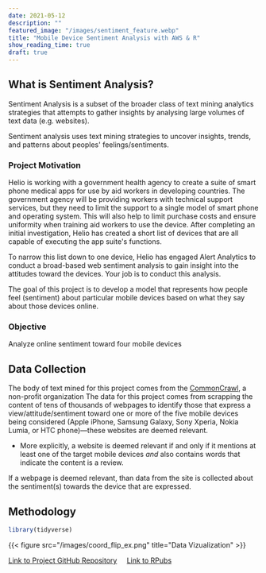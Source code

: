 ```yaml
---
date: 2021-05-12
description: ""
featured_image: "/images/sentiment_feature.webp"
title: "Mobile Device Sentiment Analysis with AWS & R"
show_reading_time: true
draft: true
---
```


## What is Sentiment Analysis?

Sentiment Analysis is a subset of the broader class of text mining analytics strategies that attempts to gather insights by analysing large volumes of text data (e.g. websites).

Sentiment analysis uses text mining strategies to uncover insights, trends, and patterns about peoples' feelings/sentiments.


### Project Motivation

Helio is working with a government health agency to create a suite of smart phone medical apps for use by aid workers in developing countries. The government agency will be providing workers with technical support services, but they need to limit the support to a single model of smart phone and operating system. This will also help to limit purchase costs and ensure uniformity when training aid workers to use the device. After completing an initial investigation, Helio has created a short list of devices that are all capable of executing the app suite's functions.

To narrow this list down to one device, Helio has engaged Alert Analytics to conduct a broad-based web sentiment analysis to gain insight into the attitudes toward the devices. Your job is to conduct this analysis.

The goal of this project is to develop a model that represents how people feel (sentiment) about particular mobile devices based on what they say about those devices online.


### Objective
Analyze online sentiment toward four mobile devices



## Data Collection
The body of text mined for this project comes from the [CommonCrawl](https://commoncrawl.org/), a non-profit organization
The data for this project comes from scrapping the content of tens of thousands of webpages to identify those that express a view/attitude/sentiment toward one or more of the five mobile devices being considered (Apple iPhone, Samsung Galaxy, Sony Xperia, Nokia Lumia, or HTC phone)—these websites are deemed relevant.

  * More explicitly, a website is deemed relevant if and only if it mentions at least one of the target mobile devices *and* also contains words that indicate the content is a review.

If a webpage is deemed relevant, than data from the site is collected about the sentiment(s) towards the device that are expressed.


## Methodology

```r
library(tidyverse)
```

{{< figure src="/images/coord_flip_ex.png" title="Data Vizualization" >}}

[Link to Project GitHub Repository](https://github.com/kpiatti/Mobile-Device-Sentiment-Analysis) &nbsp; &nbsp; [Link to RPubs](https://rpubs.com/kpiatti)
